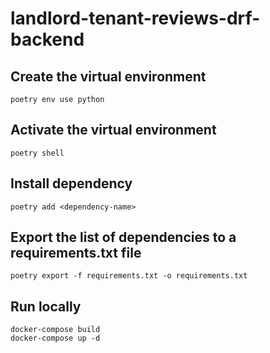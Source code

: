 # landlord-tenant-reviews-drf-backend

## Create the virtual environment

```
poetry env use python
```

## Activate the virtual environment

```
poetry shell
```

## Install dependency

```
poetry add <dependency-name>
```

## Export the list of dependencies to a requirements.txt file

```
poetry export -f requirements.txt -o requirements.txt
```

## Run locally

```
docker-compose build
docker-compose up -d
```